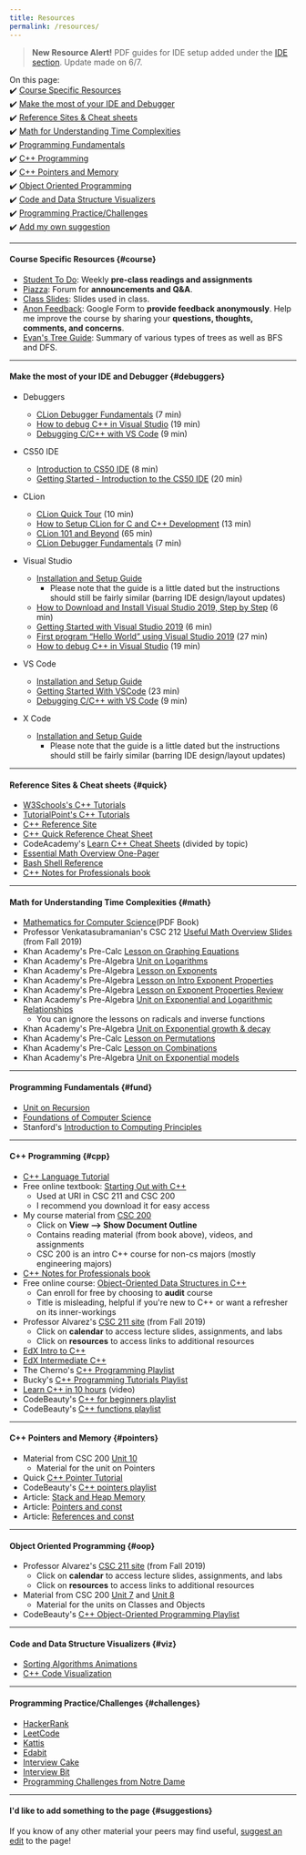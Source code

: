 ```yaml
---
title: Resources
permalink: /resources/
---
```


> **New Resource Alert!** PDF guides for IDE setup added under the [IDE section](#debuggers). Update made on 6/7.

On this page:  
✔️ [Course Specific Resources](#course)  
✔️ [Make the most of your IDE and Debugger](#debuggers)  
✔️ [Reference Sites & Cheat sheets](#quick)  
✔️ [Math for Understanding Time Complexities](#math)  
✔️ [Programming Fundamentals](#fund)  
✔️ [C++ Programming](#cpp)  
✔️ [C++ Pointers and Memory](#pointers)  
✔️ [Object Oriented Programming](#oop)  
✔️ [Code and Data Structure Visualizers](#viz)  
✔️ [Programming Practice/Challenges](#challenges)  
✔️ [Add my own suggestion](#suggestions)  

***

#### Course Specific Resources {#course}
- [Student To Do](/sm21/todo): Weekly **pre-class readings and assignments**
- [Piazza](http://piazza.com/uri/spring2021/csc212): Forum for **announcements and Q&A**.
- [Class Slides](/sm21/slides): Slides used in class.
- [Anon Feedback](https://docs.google.com/forms/d/e/1FAIpQLSeeC80Z4Pv0yBd7vhMfafAHAdl5I-_83qtTNKquztkvMEPKHA/viewform?usp=sf_link): Google Form to **provide feedback anonymously**. Help me improve the course by sharing your **questions, thoughts, comments, and concerns**.
- [Evan's Tree Guide](http://bit.ly/trees-guide): Summary of various types of trees as well as BFS and DFS.

***

#### Make the most of your IDE and Debugger {#debuggers}  
- Debuggers
	- [CLion Debugger Fundamentals](https://www.youtube.com/watch?v=5wGsRdumueU) (7 min)
	- [How to debug C++ in Visual Studio](https://www.youtube.com/watch?v=0ebzPwixrJA) (19 min)
	- [Debugging C/C++ with VS Code](https://www.youtube.com/watch?v=X2tM21nmzfk) (9 min)
- CS50 IDE
	- [Introduction to CS50 IDE](https://www.youtube.com/watch?v=cJrma4ICmng) (8 min)
	- [Getting Started - Introduction to the CS50 IDE](https://www.youtube.com/watch?v=01d4jxOsOSw) (20 min)
- CLion
	- [CLion Quick Tour](https://www.youtube.com/watch?v=Srnw1dI1iAA) (10 min)
	- [How to Setup CLion for C and C++ Development](https://www.youtube.com/watch?v=HSf-GiJr1Bs) (13 min)
	- [CLion 101 and Beyond](https://www.youtube.com/watch?v=rfdqzfsCmx0) (65 min)
	- [CLion Debugger Fundamentals](https://www.youtube.com/watch?v=5wGsRdumueU) (7 min)
- Visual Studio
	- [Installation and Setup Guide](/sm21/files/setup-visual-studio.pdf)
		- Please note that the guide is a little dated but the instructions should still be fairly similar (barring IDE design/layout updates)
	- [How to Download and Install Visual Studio 2019, Step by Step](https://www.youtube.com/watch?v=IjDPFy4NPYE) (6 min)
	- [Getting Started with Visual Studio 2019](https://www.youtube.com/watch?v=1CgsMtUmVgs) (6 min)
	- [First program “Hello World” using Visual Studio 2019](https://www.youtube.com/watch?v=iBG0fN8lY8Y) (27 min)
	- [How to debug C++ in Visual Studio](https://www.youtube.com/watch?v=0ebzPwixrJA) (19 min)
- VS Code
	- [Installation and Setup Guide](/sm21/files/setup-vs-code.pdf)
	- [Getting Started With VSCode](https://www.youtube.com/watch?v=ORrELERGIHs) (23 min)
	- [Debugging C/C++ with VS Code](https://www.youtube.com/watch?v=X2tM21nmzfk) (9 min)

- X Code
	- [Installation and Setup Guide](/sm21/files/setup-xcode.pdf)
		- Please note that the guide is a little dated but the instructions should still be fairly similar (barring IDE design/layout updates)

***

#### Reference Sites & Cheat sheets {#quick}
- [W3Schools's C++ Tutorials](https://www.w3schools.com/cpp/default.asp)
- [TutorialPoint's C++ Tutorials](https://www.tutorialspoint.com/cplusplus/index.htm)
- [C++ Reference Site](http://cplusplus.com)
- [C++ Quick Reference Cheat Sheet](http://www.hoomanb.com/cs/QuickRef/CppQuickRef.pdf)
- CodeAcademy's [Learn C++ Cheat Sheets](https://www.codecademy.com/learn/learn-c-plus-plus/modules/learn-cpp-hello-world/cheatsheet) (divided by topic)
- [Essential Math Overview One-Pager](https://www.radford.edu/~nokie/classes/360/math.html)
- [Bash Shell Reference](https://courses.cs.washington.edu/courses/cse390a/14au/bash.html)
- [C++ Notes for Professionals book](https://goalkicker.com/CPlusPlusBook/)	

***

#### Math for Understanding Time Complexities {#math}
- [Mathematics for Computer Science](http://courses.csail.mit.edu/6.042/spring17/mcs.pdf)(PDF Book)
- Professor Venkatasubramanian's CSC 212 [Useful Math Overview Slides](https://calhobbes.github.io/csc212-f19/lectures/Week2a.pdf) (from Fall 2019)
- Khan Academy's Pre-Calc [Lesson on Graphing Equations](https://www.khanacademy.org/math/precalculus/x9e81a4f98389efdf:polynomials#x9e81a4f98389efdf:eq-graph)
- Khan Academy's Pre-Algebra [Unit on Logarithms](https://www.khanacademy.org/math/algebra2/x2ec2f6f830c9fb89:logs)
- Khan Academy's Pre-Algebra [Lesson on Exponents](https://www.khanacademy.org/math/pre-algebra/pre-algebra-exponents-radicals#pre-algebra-exponents)
- Khan Academy's Pre-Algebra [Lesson on Intro Exponent Properties](https://www.khanacademy.org/math/algebra-basics/alg-basics-expressions-with-exponents#alg-basics-exponent-properties-intro)
- Khan Academy's Pre-Algebra [Lesson on Exponent Properties Review](https://www.khanacademy.org/math/algebra/x2f8bb11595b61c86:rational-exponents-radicals#x2f8bb11595b61c86:exponent-properties-review)
- Khan Academy's Pre-Algebra [Unit on Exponential and Logarithmic Relationships](https://www.khanacademy.org/math/get-ready-for-algebra-ii/x6e4201668896ef07:get-ready-for-exponential-and-logarithmic-relationships)
	- You can ignore the lessons on radicals and inverse functions
- Khan Academy's Pre-Algebra [Unit on Exponential growth & decay](https://www.khanacademy.org/math/algebra/x2f8bb11595b61c86:exponential-growth-decay)
- Khan Academy's Pre-Calc [Lesson on Permutations](https://www.khanacademy.org/math/precalculus/x9e81a4f98389efdf:prob-comb#x9e81a4f98389efdf:combinatorics-precalc)
- Khan Academy's Pre-Calc [Lesson on Combinations](https://www.khanacademy.org/math/precalculus/x9e81a4f98389efdf:prob-comb#x9e81a4f98389efdf:combinations)
- Khan Academy's Pre-Algebra [Unit on Exponential models](https://www.khanacademy.org/math/algebra2/x2ec2f6f830c9fb89:exp-model)

***

#### Programming Fundamentals {#fund}
- [Unit on Recursion](https://bjc.edc.org/bjc-r/topic/topic.html?topic=nyc_bjc/7-recursion-trees-fractals.topic&course=bjc4nyc.html)
- [Foundations of Computer Science](http://infolab.stanford.edu/~ullman/focs.html)
- Stanford's [Introduction to Computing Principles](https://web.stanford.edu/class/cs101/)

***

#### C++ Programming {#cpp}
- [C++ Language Tutorial](https://cplusplus.com/doc/tutorial/) 
- Free online textbook: [Starting Out with C++](http://instructor.sdu.edu.kz/~bakhyt/CPP/suggested%20books/Starting%20out%20with%20C++.pdf)
	- Used at URI in CSC 211 and CSC 200
	- I recommend you download it for easy access
- My course material from [CSC 200](https://docs.google.com/document/d/1PAwLcrid2kn_WeFvFnX84jN9xvDpCf1q9QPkAJIVRYs/edit)
	- Click on **View --> Show Document Outline**
	- Contains reading material (from book above), videos, and assignments
	- CSC 200 is an intro C++ course for non-cs majors (mostly engineering majors)
- [C++ Notes for Professionals book](https://goalkicker.com/CPlusPlusBook/)
- Free online course: [Object-Oriented Data Structures in C++](https://www.coursera.org/learn/cs-fundamentals-1)
	- Can enroll for free by choosing to **audit** course
	- Title is misleading, helpful if you're new to C++ or want a refresher on its inner-workings
- Professor Alvarez's [CSC 211 site](https://homepage.cs.uri.edu/~malvarez/teaching/courses/csc-211) (from Fall 2019)
	- Click on **calendar** to access lecture slides, assignments, and labs
	- Click on **resources** to access links to additional resources
- [EdX Intro to C++](https://www.edx.org/course/introduction-c-microsoft-dev210x-4)
- [EdX Intermediate C++](https://www.edx.org/course/intermediate-c-microsoft-dev210-2x)
- The Cherno's [C++ Programming Playlist](https://www.youtube.com/playlist?list=PLlrATfBNZ98dudnM48yfGUldqGD0S4FFb)
- Bucky's [C++ Programming Tutorials Playlist](https://www.youtube.com/playlist?list=PLAE85DE8440AA6B83)
- [Learn C++ in 10 hours](https://www.youtube.com/watch?v=GQp1zzTwrIg) (video)
- CodeBeauty's [C++ for beginners playlist](https://www.youtube.com/playlist?list=PL43pGnjiVwgQHLPnuH9ch-LhZdwckM8Tq)
- CodeBeauty's [C++ functions playlist](https://www.youtube.com/playlist?list=PL43pGnjiVwgRggnsJcz1cK0j7b2-kLML_)

***

#### C++ Pointers and Memory {#pointers}
- Material from CSC 200 [Unit 10](https://docs.google.com/document/d/1PAwLcrid2kn_WeFvFnX84jN9xvDpCf1q9QPkAJIVRYs/edit#heading=h.pqichnglv09t)
	- Material for the unit on Pointers
- Quick [C++ Pointer Tutorial](https://gist.github.com/ericandrewlewis/720c374c29bbafadedc9)
- CodeBeauty's [C++ pointers playlist](https://www.youtube.com/playlist?list=PL43pGnjiVwgSSRlwfahAuIqoJ8TfDIlHq)
- Article: [Stack and Heap Memory](https://courses.engr.illinois.edu/cs225/fa2020/resources/stack-heap/)
- Article: [Pointers and const](https://www.learncpp.com/cpp-tutorial/pointers-and-const/)
- Article: [References and const](https://www.learncpp.com/cpp-tutorial/references-and-const/)

***

#### Object Oriented Programming {#oop}
- Professor Alvarez's [CSC 211 site](https://homepage.cs.uri.edu/~malvarez/teaching/courses/csc-211) (from Fall 2019)
	- Click on **calendar** to access lecture slides, assignments, and labs
	- Click on **resources** to access links to additional resources
- Material from CSC 200 [Unit 7](https://docs.google.com/document/d/1PAwLcrid2kn_WeFvFnX84jN9xvDpCf1q9QPkAJIVRYs/edit#heading=h.arnpl7fqyhx7) and [Unit 8](https://docs.google.com/document/d/1PAwLcrid2kn_WeFvFnX84jN9xvDpCf1q9QPkAJIVRYs/edit#heading=h.bgmu4sew2j5q)
	- Material for the units on Classes and Objects
- CodeBeauty's [C++ Object-Oriented Programming Playlist](https://www.youtube.com/playlist?list=PL43pGnjiVwgTJg7uz8KUGdXRdGKE0W_jN)

***

#### Code and Data Structure Visualizers {#viz}
- [Sorting Algorithms Animations](https://www.toptal.com/developers/sorting-algorithms)
- [C++ Code Visualization](http://pythontutor.com/cpp.html)

***

#### Programming Practice/Challenges {#challenges}
- [HackerRank](https://www.hackerrank.com)
- [LeetCode](http://leetcode.com)
- [Kattis](https://open.kattis.com)
- [Edabit](https://edabit.com/challenges/cpp)
- [Interview Cake](https://www.interviewcake.com)
- [Interview Bit](https://www.interviewbit.com)
- [Programming Challenges from Notre Dame](https://www3.nd.edu/~pbui/teaching/cse.30872.fa17/)

***

#### I'd like to add something to the page {#suggestions}
If you know of any other material your peers may find useful, [suggest an edit]({{site.github.repository_url}}/edit/main/{{page.relative_path}}) to the page!